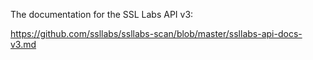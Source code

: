  The documentation for the SSL Labs API v3:
 
 <https://github.com/ssllabs/ssllabs-scan/blob/master/ssllabs-api-docs-v3.md>
 
